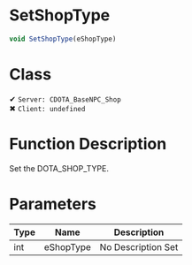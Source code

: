 # SetShopType
```js
void SetShopType(eShopType)
```
# Class
✔ `Server: CDOTA_BaseNPC_Shop`  
✖ `Client: undefined`  

# Function Description
Set the DOTA_SHOP_TYPE.
# Parameters
Type|Name|Description
--|--|--
int|eShopType|No Description Set

